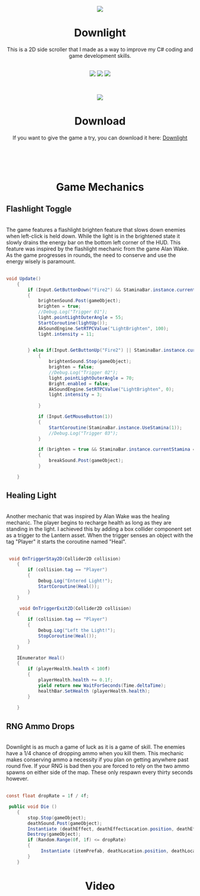 <p align="center">
  <img src="https://i.imgur.com/nPsqSua.png">
</p>

<h1 align="center">Downlight</h1>

<div style="text-align: center">This is a 2D side scroller that I made as a way to improve my C# coding and game development skills.</div>
 <br />

 <p align="center"><img src="https://img.shields.io/github/last-commit/connorlee11/Downlight"> <img src="https://img.shields.io/github/directory-file-count/connorlee11/Downlight"> <img src="https://img.shields.io/discord/996873491779424276?color=red&label=Discord"></p> 
 <br />


<p align="center">
  <img src="https://media.giphy.com/media/clZUPN84jELxYouMVd/giphy.gif">
</p>

 <h1 align="center">Download</h1>

 <div style="text-align: center">If you want to give the game a try, you can download it here: <a href="https://drive.google.com/file/d/1oWp-wBEIWnkTbo9jcmSWaJCXIyDzU1yH/view?usp=sharing" target="_blank">Downlight</a></div>
<br />
<br />
<br />
<br />

<h1 align="center">Game Mechanics</h1>
<h2 align="left">Flashlight Toggle</h2>
<br />


<div style="text-align: left">The game features a flashlight brighten feature that slows down enemies when left-click is held down. While the light is in the brightened state it slowly drains the energy bar on the bottom left corner of the HUD. This feature was inspired by the flashlight mechanic from the game Alan Wake. As the game progresses in rounds, the need to conserve and use the energy wisely is paramount.
<br />
<br />


```c#
void Update()
    {
        if (Input.GetButtonDown("Fire2") && StaminaBar.instance.currentStamina > 1)
        {
            brightenSound.Post(gameObject);
            brighten = true;
            //Debug.Log("Trigger 01");
            light.pointLightOuterAngle = 55;
            StartCoroutine(lightUp());
            AkSoundEngine.SetRTPCValue("LightBrighten", 100);
            light.intensity = 11;
            

        } else if(Input.GetButtonUp("Fire2") || StaminaBar.instance.currentStamina <= 0)
            {
                brightenSound.Stop(gameObject);
                brighten = false;
                //Debug.Log("Trigger 02");
                light.pointLightOuterAngle = 70;
                Bright.enabled = false;
                AkSoundEngine.SetRTPCValue("LightBrighten", 0);
                light.intensity = 3;
                
            }   

            if (Input.GetMouseButton(1))
            {
                StartCoroutine(StaminaBar.instance.UseStamina(1));
                //Debug.Log("Trigger 03");
            }  

            if (brighten = true && StaminaBar.instance.currentStamina == 10)
            {
                breakSound.Post(gameObject);
            }

    }
```



 <h2 align="left">Healing Light</h2>
<br />

<div style="text-align: left">Another mechanic that was inspired by Alan Wake was the healing mechanic. The player begins to recharge health as long as they are standing in the light. I achieved this by adding a box collider component set as a trigger to the Lantern asset. When the trigger senses an object with the tag "Player" it starts the coroutine named "Heal". 
<br />
<br />


```c#
 void OnTriggerStay2D(Collider2D collision)
    {
        if (collision.tag == "Player")
        {
            Debug.Log("Entered Light!");
            StartCoroutine(Heal());
        }
    }

     void OnTriggerExit2D(Collider2D collision)
    {
        if (collision.tag == "Player")
        {
            Debug.Log("Left the Light!");
            StopCoroutine(Heal());
        }
    }

    IEnumerator Heal()
    {
        if (playerHealth.health < 100f)
        {
            playerHealth.health += 0.1f;
            yield return new WaitForSeconds(Time.deltaTime);
            healthBar.SetHealth (playerHealth.health);
        }
        
    }
```


 <h2 align="left">RNG Ammo Drops</h2>
<br />

<div style="text-align: left">Downlight is as much a game of luck as it is a game of skill. The enemies have a 1/4 chance of dropping ammo when you kill them. This mechanic makes conserving ammo a necessity if you plan on getting anywhere past round five. If your RNG is bad then you are forced to rely on the two ammo spawns on either side of the map. These only respawn every thirty seconds however.   
<br />
<br />

```c#
const float dropRate = 1f / 4f;
```

```c#
 public void Die ()
    {
        stop.Stop(gameObject);
        deathSound.Post(gameObject);
        Instantiate (deathEffect, deathEffectLocation.position, deathEffectLocation.rotation);
        Destroy(gameObject);
        if (Random.Range(0f, 1f) <= dropRate)
        {
             Instantiate (itemPrefab, deathLocation.position, deathLocation.rotation);
        }
    }
```


<h1 align="center">Video</h1>





 



